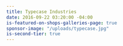 ```yaml
---
title: Typecase Industries
date: 2016-09-22 03:20:00 -04:00
is-featured-on-shops-galleries-page: true
sponsor-image: "/uploads/typecase.jpg"
is-second-tier: true
---
```


